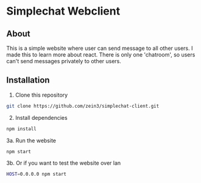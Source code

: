 # Simplechat Webclient
## About
This is a simple website where user can send message to all other users. I made this to learn more about react.
There is only one 'chatroom', so users can't send messages privately to other users.

## Installation
1. Clone this repository
```bash
git clone https://github.com/zein3/simplechat-client.git
```
2. Install dependencies
```bash
npm install
```
3a. Run the website
```bash
npm start
```
3b. Or if you want to test the website over lan
```bash
HOST=0.0.0.0 npm start
```
